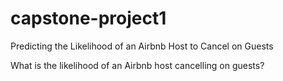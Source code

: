 # capstone-project1
Predicting the Likelihood of an Airbnb Host to Cancel on Guests


What is the likelihood of an Airbnb host cancelling on guests?
